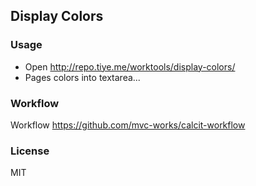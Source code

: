 
Display Colors
----

### Usage

* Open http://repo.tiye.me/worktools/display-colors/
* Pages colors into textarea...

### Workflow

Workflow https://github.com/mvc-works/calcit-workflow

### License

MIT
